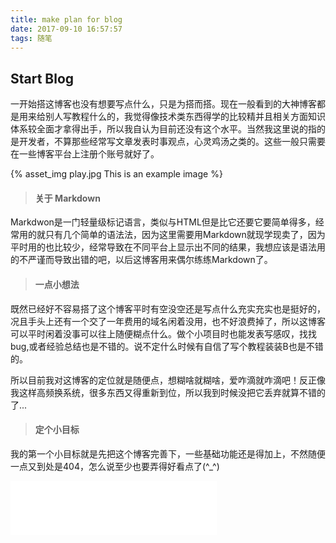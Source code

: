 ```yaml
---
title: make plan for blog
date: 2017-09-10 16:57:57
tags: 随笔
---
```

## Start Blog

一开始搭这博客也没有想要写点什么，只是为搭而搭。现在一般看到的大神博客都是用来给别人写教程什么的，我觉得像技术类东西得学的比较精并且相关方面知识体系较全面才拿得出手，所以我自认为目前还没有这个水平。当然我这里说的指的是开发者，不算那些经常写文章发表时事观点，心灵鸡汤之类的。这些一般只需要在一些博客平台上注册个账号就好了。  
<!--more-->  
{% asset_img play.jpg This is an example image %}  
> #### 关于 Markdown  

Markdwon是一门轻量级标记语言，类似与HTML但是比它还要它要简单得多，经常用的就只有几个简单的语法法，因为这里需要用Markdown就现学现卖了，因为平时用的也比较少，经常导致在不同平台上显示出不同的结果，我想应该是语法用的不严谨而导致出错的吧，以后这博客用来偶尔练练Markdown了。  
> #### 一点小想法  

既然已经好不容易搭了这个博客平时有空没空还是写点什么充实充实也是挺好的，况且手头上还有一个交了一年费用的域名闲着没用，也不好浪费掉了，所以这博客可以平时闲着没事可以往上随便糊点什么。做个小项目时也能发表写感叹，找找bug,或者经验总结也是不错的。说不定什么时候有自信了写个教程装装B也是不错的。  

所以目前我对这博客的定位就是随便点，想糊啥就糊啥，爱咋滴就咋滴吧！反正像我这样高频换系统，很多东西又得重新到位，所以我到时候没把它丢弃就算不错的了...
>#### 定个小目标  

我的第一个小目标就是先把这个博客完善下，一些基础功能还是得加上，不然随便一点又到处是404，怎么说至少也要弄得好看点了(^_^)  
<iframe frameborder="no" border="0" marginwidth="0" marginheight="0" width=330 height=86 src="//music.163.com/outchain/player?type=2&id=18668453&auto=0&height=66"></iframe>

